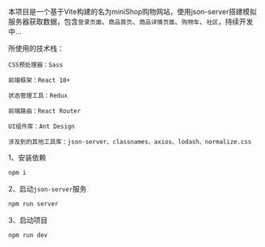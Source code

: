 本项目是一个基于Vite构建的名为miniShop购物网站，使用json-server搭建模拟服务器获取数据，包含`登录页面`、`商品首页`、`商品详情页面`、`购物车`、`社区`，持续开发中...

所使用的技术栈：

    CSS预处理器：Sass
    
    前端框架：React 18+
    
    状态管理工具：Redux
    
    前端路由：React Router
    
    UI组件库：Ant Design
    
    涉及到的其他工具库：json-server、classnames、axios、lodash、normalize.css


1、安装依赖

```js
npm i
```

2、启动`json-server`服务
```js
npm run server
```

3、启动项目
```js
npm run dev
```

